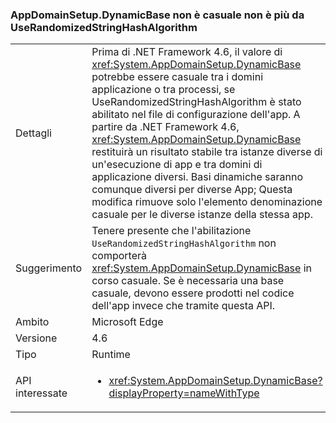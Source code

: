 ### <a name="appdomainsetupdynamicbase-is-no-longer-randomized-by-userandomizedstringhashalgorithm"></a>AppDomainSetup.DynamicBase non è casuale non è più da UseRandomizedStringHashAlgorithm

|   |   |
|---|---|
|Dettagli|Prima di .NET Framework 4.6, il valore di <xref:System.AppDomainSetup.DynamicBase> potrebbe essere casuale tra i domini applicazione o tra processi, se UseRandomizedStringHashAlgorithm è stato abilitato nel file di configurazione dell'app. A partire da .NET Framework 4.6, <xref:System.AppDomainSetup.DynamicBase> restituirà un risultato stabile tra istanze diverse di un'esecuzione di app e tra domini di applicazione diversi. Basi dinamiche saranno comunque diversi per diverse App; Questa modifica rimuove solo l'elemento denominazione casuale per le diverse istanze della stessa app.|
|Suggerimento|Tenere presente che l'abilitazione <code>UseRandomizedStringHashAlgorithm</code> non comporterà <xref:System.AppDomainSetup.DynamicBase> in corso casuale. Se è necessaria una base casuale, devono essere prodotti nel codice dell'app invece che tramite questa API.|
|Ambito|Microsoft Edge|
|Versione|4.6|
|Tipo|Runtime|
|API interessate|<ul><li><xref:System.AppDomainSetup.DynamicBase?displayProperty=nameWithType></li></ul>|

